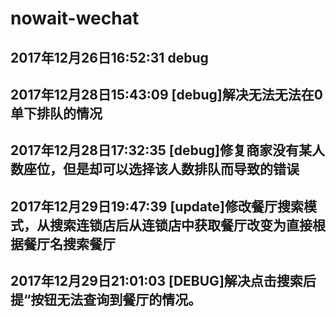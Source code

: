 # nowait-wechat
## 2017年12月26日16:52:31 debug
## 2017年12月28日15:43:09 [debug]解决无法无法在0单下排队的情况
## 2017年12月28日17:32:35 [debug]修复商家没有某人数座位，但是却可以选择该人数排队而导致的错误
## 2017年12月29日19:47:39 [update]修改餐厅搜索模式，从搜索连锁店后从连锁店中获取餐厅改变为直接根据餐厅名搜索餐厅
## 2017年12月29日21:01:03 [DEBUG]解决点击搜索后提“按钮无法查询到餐厅的情况。
